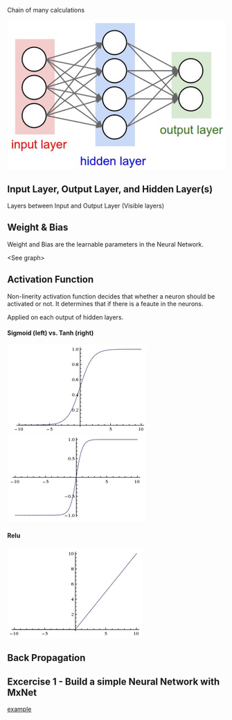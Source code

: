Chain of many calculations

![](images/neural_net.jpeg)

## Input Layer, Output Layer, and Hidden Layer(s)
Layers between Input and Output Layer (Visible layers)

## Weight & Bias
Weight and Bias are the learnable parameters in the Neural Network.

\<See graph\>

## Activation Function
Non-linerity activation function decides that whether a neuron should be activated or not. It determines that if there is a feaute in the neurons.

Applied on each output of hidden layers.

#### Sigmoid (left) vs. Tanh (right)
![](images/sigmoid.jpeg)
![](images/tanh.jpeg)

#### Relu
![](images/relu.jpeg)


## Back Propagation



## Excercise 1 - Build a simple Neural Network with MxNet

[example](images/learning.gif)




